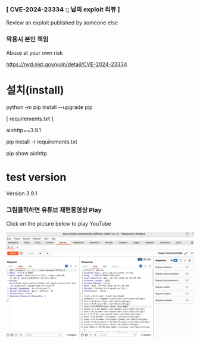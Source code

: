 ### [ CVE-2024-23334 :; 남의 exploit 리뷰 ]
Review an exploit published by someone else

### 악용시 본인 책임
Abuse at your own risk

https://nvd.nist.gov/vuln/detail/CVE-2024-23334

# 설치(install)
python -m pip install --upgrade pip

[ requirements.txt ]

aiohttp==3.9.1

pip install -r requirements.txt

pip show aiohttp

# test version
Version 3.9.1 

### 그림클릭하면 유튜브 재현동영상 Play
Click on the picture below to play YouTube


[![재현SpeeDr00t](exp.PNG)](https://youtu.be/DhRQVjspH6I) 
